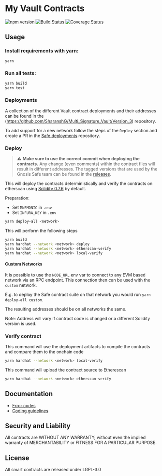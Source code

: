 My Vault Contracts
=====================

[![npm version](https://badge.fury.io/js/%40gnosis.pm%2Fsafe-contracts.svg)](https://badge.fury.io/js/%40gnosis.pm%2Fsafe-contracts)
[![Build Status](https://github.com/gnosis/safe-contracts/workflows/safe-contracts/badge.svg?branch=development)](https://github.com/gnosis/safe-contracts/actions)
[![Coverage Status](https://coveralls.io/repos/github/gnosis/safe-contracts/badge.svg?branch=development)](https://coveralls.io/github/gnosis/safe-contracts)

Usage
-----
### Install requirements with yarn:

```bash
yarn
```

### Run all tests:

```bash
yarn build
yarn test
```

### Deployments

A collection of the different Vault contract deployments and their addresses can be found in the (https://github.com/SharanshG/Multi_Signature_Vault/Version_3) repository.

To add support for a new network follow the steps of the ``Deploy`` section and create a PR in the [Safe deployments](https://github.com/SharanshG/Multi_Signature_Vault) repository. 

### Deploy

> :warning: **Make sure to use the correct commit when deploying the contracts.** Any change (even comments) within the contract files will result in different addresses. The tagged versions that are used by the Gnosis Safe team can be found in the [releases](https://github.com/gnosis/safe-contracts/releases).

This will deploy the contracts deterministically and verify the contracts on etherscan using [Solidity 0.7.6](https://github.com/ethereum/solidity/releases/tag/v0.7.6) by default.

Preparation:
- Set `MNEMONIC` in `.env`
- Set `INFURA_KEY` in `.env`

```bash
yarn deploy-all <network>
```

This will perform the following steps

```bash
yarn build
yarn hardhat --network <network> deploy
yarn hardhat --network <network> etherscan-verify
yarn hardhat --network <network> local-verify
```

#### Custom Networks

It is possible to use the `NODE_URL` env var to connect to any EVM based network via an RPC endpoint. This connection then can be used with the `custom` network.

E.g. to deploy the Safe contract suite on that network you would run `yarn deploy-all custom`. 

The resulting addresses should be on all networks the same.

Note: Address will vary if contract code is changed or a different Solidity version is used.

### Verify contract

This command will use the deployment artifacts to compile the contracts and compare them to the onchain code
```bash
yarn hardhat --network <network> local-verify
```

This command will upload the contract source to Etherescan
```bash
yarn hardhat --network <network> etherscan-verify
```

Documentation
-------------
- [Error codes](docs/error_codes.md)
- [Coding guidelines](docs/guidelines.md)

Security and Liability
----------------------
All contracts are WITHOUT ANY WARRANTY; without even the implied warranty of MERCHANTABILITY or FITNESS FOR A PARTICULAR PURPOSE.

License
-------
All smart contracts are released under LGPL-3.0
